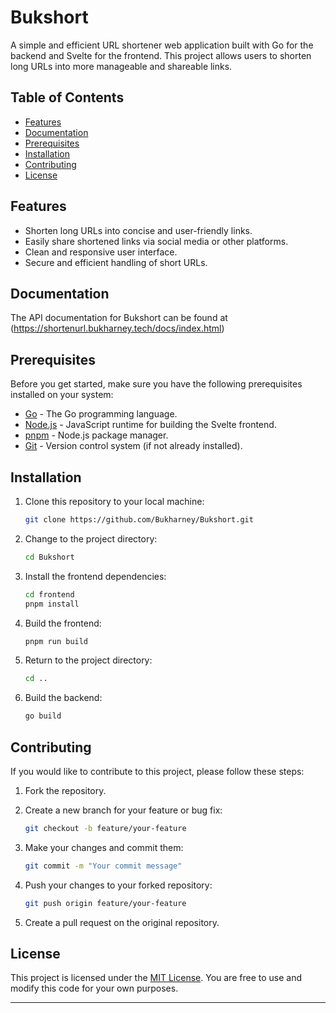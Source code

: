# Bukshort

A simple and efficient URL shortener web application built with Go for the backend and Svelte for the frontend. This project allows users to shorten long URLs into more manageable and shareable links.

## Table of Contents

- [Features](#features)
- [Documentation](#documentation)
- [Prerequisites](#prerequisites)
- [Installation](#installation)
- [Contributing](#contributing)
- [License](#license)

## Features

- Shorten long URLs into concise and user-friendly links.
- Easily share shortened links via social media or other platforms.
- Clean and responsive user interface.
- Secure and efficient handling of short URLs.

## Documentation

The API documentation for Bukshort can be found at (https://shortenurl.bukharney.tech/docs/index.html)
## Prerequisites

Before you get started, make sure you have the following prerequisites installed on your system:

- [Go](https://golang.org/doc/install) - The Go programming language.
- [Node.js](https://nodejs.org/en/download/) - JavaScript runtime for building the Svelte frontend.
- [pnpm](https://pnpm.io/installation) - Node.js package manager.
- [Git](https://git-scm.com/downloads) - Version control system (if not already installed).

## Installation

1. Clone this repository to your local machine:

   ```bash
   git clone https://github.com/Bukharney/Bukshort.git
   ```

2. Change to the project directory:

   ```bash
   cd Bukshort
   ```

3. Install the frontend dependencies:

   ```bash
   cd frontend
   pnpm install
   ```

4. Build the frontend:

   ```bash
   pnpm run build
   ```

5. Return to the project directory:

   ```bash
   cd ..
   ```

6. Build the backend:

   ```bash
   go build
   ```

## Contributing

If you would like to contribute to this project, please follow these steps:

1. Fork the repository.

2. Create a new branch for your feature or bug fix:

   ```bash
   git checkout -b feature/your-feature
   ```

3. Make your changes and commit them:

   ```bash
   git commit -m "Your commit message"
   ```

4. Push your changes to your forked repository:

   ```bash
   git push origin feature/your-feature
   ```

5. Create a pull request on the original repository.

## License

This project is licensed under the [MIT License](LICENSE). You are free to use and modify this code for your own purposes.

---
